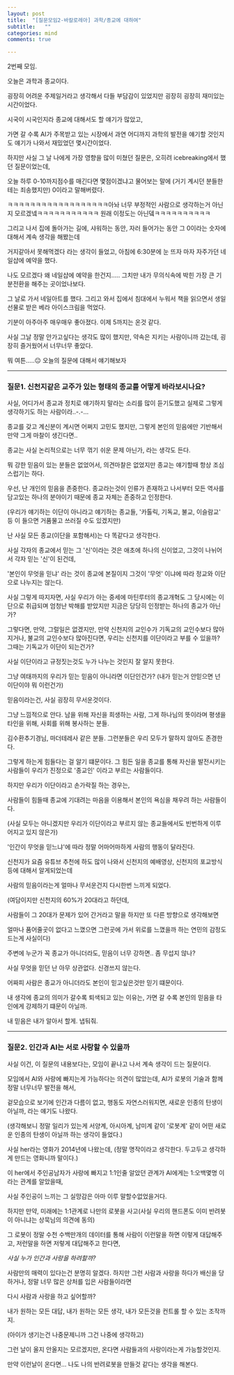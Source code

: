 ```yaml
---
layout: post
title:  "[질문모임2-바칼로레아] 과학/종교에 대하여"
subtitle:   ""
categories: mind
comments: true

---
```




2번째 모임.

오늘은 과학과 종교이다.

굉장히 어려운 주제일거라고 생각해서 다들 부담감이 있었지만 굉장히 굉장히 재미있는 시간이었다.

시국이 시국인지라 종교에 대해서도 할 얘기가 많았고, 

가면 갈 수록 AI가 주목받고 있는 시장에서 과연 어디까지 과학의 발전을 얘기할 것인지도 얘기가 나와서 재밌었던 몇시간이었다.





하지만 사실 그 날 나에게 가장 영향을 많이 미쳤던 질문은, 오히려 icebreaking에서 했던 질문이었는데,

오늘 하루 0-10까지점수를 매긴다면 몇점이겠냐고 물어보는 말에 (거기 계시던 분들한테는 죄송했지만) 0이라고 말해버렸다.

ㅋㅋㅋㅋㅋㅋㅋㅋㅋㅋㅋㅋㅋㅋㅋㅋㅋㅋ아놔 너무 부정적인 사람으로 생각하는거 아닌지 모르겠넼ㅋㅋㅋㅋㅋㅋㅋㅋㅋㅋㅋ 원래 이정도는 아닌뎈ㅋㅋㅋㅋㅋㅋㅋㅋㅋㅋ



그리고 나서 집에 돌아가는 길에, 샤워하는 동안, 자러 들어가는 동안 그 0이라는 숫자에 대해서 계속 생각을 해봤는데

거지같아서 못해먹겠다 라는 생각이 들었고, 아침에 6:30분에 눈 뜨자 마자 자주가던 네일샵에 예약을 했다.

나도 모르겠다 왜 네일샵에 예약을 한건지….. 그치만 내가 무의식속에 박힌 가장 큰 기분전환을 해주는 곳이었나보다.

그 날로 가서 네일아트를 했다. 그리고 와서 집에서 침대에서 누워서 책을 읽으면서 생일선물로 받은 베라 아이스크림을 먹었다.

기분이 아주아주 매우매우 좋아졌다. 이제 5까지는 온것 같다. 

사실 그날 정말 안가고싶다는 생각도 많이 했지만, 약속은 지키는 사람이니까 갔는데, 굉장히 즐거웠어서 너무너무 좋았다.



뭐 여튼…..😐 오늘의 질문에 대해서 얘기해보자

---

### 질문1. 신천지같은 교주가 있는 형태의 종교를 어떻게 바라보시나요?



사실, 어디가서 종교과 정치로 얘기하지 말라는 소리를 많이 듣기도했고 실제로 그렇게 생각하기도 하는 사람이라..-.-… 

종교를 갖고 계신분이 계시면 어쩌지 고민도 했지만, 그렇게 본인의 믿음에만 기반해서 만약 그게 마찰이 생긴다면.. 

종교는 사실 논리적으로는 너무 꺾기 쉬운 문제 아닌가, 라는 생각도 든다. 



뭐 강한 믿음이 있는 분들은 없었어서, 의견마찰은 없었지만 종교는 얘기할때 항상 조심스럽기는 하다.



우선, 난 개인의 믿음을 존중한다. 종교라는것이 인류가 존재하고 나서부터 모든 역사를 담고있는 하나의 분야이기 때문에 종교 자체는 존중하고 인정한다.

(우리가 얘기하는 이단이 아니라고 얘기하는 종교들, '카톨릭, 기독교, 불교, 이슬람교' 등 이 들으면 거품물고 쓰러질 수도 있겠지만)

난 사실 모든 종교(이단을 포함해서)는 다 똑같다고 생각한다.

사실 각자의 종교에서 믿는 그 '신'이라는 것은 애초에 하나의 신이었고, 그것이 나뉘어서 각자 믿는 '신'이 된건데,

'본인이 무엇을 믿냐' 라는 것이 종교에 본질이지 그것이 '무엇' 이냐에 따라 정교와 이단으로 나누지는 않는다.



사실 그렇게 따지자면, 사실 우리가 아는 중세에 마틴루터의 종교개혁도 그 당시에는 이단으로 취급되며 엄청난 박해를 받았지만 지금은 당당히 인정받는 하나의 종교가 아닌가?

그렇다면, 만약, 그럴일은 없겠지만, 만약 신천지의 교인수가 기독교의 교인수보다 많아지거나, 불교의 교인수보다 많아진다면, 우리는 신천지를 이단이라고 부를 수 있을까? 그때는 기독교가 이단이 되는건가?

사실 이단이라고 규정짓는것도 누가 나누는 것인지 잘 알지 못한다.

그냥 여태까지의 우리가 믿는 믿음이 아니라면 이단인건가? (내가 믿는거 안믿으면 넌 이단이야 뭐 이런건가)



믿음이라는건, 사실 굉장히 무서운것이다.

그냥 느낌적으로 안다. 남을 위해 자신을 희생하는 사람, 그게 하나님의 뜻이라며 평생을 타인을 위해, 사회를 위해 봉사하는 분들.

김수환추기경님, 마더테레사 같은 분들. 그런분들은 우리 모두가 말하지 않아도 존경한다.

그렇게 하는게 힘들다는 걸 알기 떄문이다. 그 힘든 일을 종교를 통해 자신을 발전시키는 사람들이 우리가 진정으로 '종교인' 이라고 부르는 사람들이다.

하지만 우리가 이단이라고 손가락질 하는 경우는, 

사람들이 힘들때 종교에 기대려는 마음을 이용해서 본인의 욕심을 채우려 하는 사람들이다. 

(사실 모두는 아니겠지만 우리가 이단이라고 부르지 않는 종교들에서도 빈번하게 이루어지고 있지 않은가)



'인간이 무엇을 믿느냐'에 따라 정말 어마어마하게 사람의 행동이 달라진다. 

신천지가 요즘 유튜브 추천에 하도 많이 나와서 신천지의 예배영상, 신천지의 포교방식 등에 대해서 알게되었는데

사람의 믿음이라는게 얼마나 무서운건지 다시한번 느끼게 되었다. 

(여담이지만 신천지의 60%가 20대라고 하던데, 

사람들이 그 20대가 문제가 있어 간거라고 말을 하지만 또 다른 방향으로 생각해보면 

얼마나 품어줄곳이 없다고 느꼈으면 그런곳에 가서 위로를 느꼈을까 하는 연민의 감정도 드는게 사실이다)



주변에 누군가 꼭 종교가 아니더라도, 믿음이 너무 강하면.. 좀 무섭지 않나? 



사실 무엇을 믿던 난 아무 상관없다. 신경쓰지 않는다.

어짜피 사람은 종교가 아니더라도 본인이 믿고싶은것만 믿기 떄문이다.

내 생각에 종교의 의미가 갈수록 퇴색되고 있는 이유는, 가면 갈 수록 본인의 믿음을 타인에게 강제하기 떄문이 아닐까.

  

내 믿음은 내가 알아서 할게. 냅둬줘.  





---

### 질문2. 인간과 AI는 서로 사랑할 수 있을까



사실 이건, 이 질문의 내용보다는, 모임이 끝나고 나서 계속 생각이 드는 질문이다.

모임에서 AI와 사랑에 빠지는게 가능하다는 의견이 많았는데, AI가 로봇의 기술과 함께 정말 너무너무 발전을 해서, 

겉모습으로 보기에 인간과 다름이 없고, 행동도 자연스러워지면, 새로운 인종의 탄생이 아닐까, 라는 얘기도 나왔다.

(생각해보니 정말 일리가 있는게 서양계, 아시아계, 남미계 같이 '로봇계' 같이 어떤 새로운 인종의 탄생이 아닐까 하는 생각이 들었다.)

사실 her라는 영화가 2014년에 나왔는데, (정말 명작이라고 생각한다. 두고두고 생각하게 만드는 영화니까 말이다.)

이 her에서 주인공남자가 사랑에 빠지고 1:1인줄 알았던 관계가 AI에게는 1:오백몇명 이라는 관계를 알았을때, 

사실 주인공이 느끼는 그 실망감은 아마 이루 말할수없었을거다.

하지만 만약, 미래에는 1:1관계로 나만의 로봇을 사고(사실 우리의 핸드폰도 이미 반려봇이 아니냐는 상묵님의 의견에 동의)

그 로봇이 정말 수천 수백만개의 데이터를 통해 사람이 이런말을 하면 이렇게 대답해주고, 저런말을 하면 저렇게 대답해주고 한다면, 

  

_사실 누가 인간과 사랑을 하려할까?_

  

사람만의 매력이 있다는건 분명히 알겠다. 하지만 그런 사람과 사랑을 하다가 배신을 당하거나, 정말 너무 많은 상처를 입은 사람들이라면

다시 사람과 사랑을 하고 싶어할까?

내가 원하는 모든 대답, 내가 원하는 모든 생각, 내가 모든것을 컨트롤 할 수 있는 조작까지.

(아이가 생기는건 나중문제니까 그건 나중에 생각하고)



그런 날이 올지 안올지는 모르겠지만, 온다면 사람들과의 사랑이라는게 가능할것인지. 

만약 이런날이 온다면… 나도 나의 반려로봇을 만들것 같다는 생각을 해본다.







